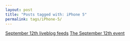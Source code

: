 ```yaml
---
layout: post
title: "Posts tagged with: iPhone 5"
permalink: tags/iPhone-5/
---
```

[September 12th liveblog feeds](/2012/09/september-12th-liveblog-feeds)
[The September 12th event](/2012/09/the-september-12th-event)
